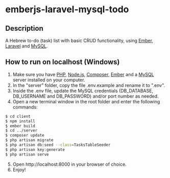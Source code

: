 # emberjs-laravel-mysql-todo
## Description
A Hebrew to-do (task) list with basic CRUD functionality, using [Ember](https://emberjs.com), [Laravel](https://laravel.com) and [MySQL](https://www.mysql.com).

## How to run on localhost (Windows)
 1. Make sure you have [PHP](https://php.net), [Node.js](https://nodejs.org), [Composer](https://getcomposer.org), [Ember](https://emberjs.com) and a [MySQL](https://www.mysql.com) server installed on your computer.
 2. In the "server" folder, copy the file .env.example and rename it to ".env".
 3. Inside the .env file, update the MySQL credentials (DB_DATABASE, DB_USERNAME and DB_PASSWORD) and/or port number as needed.
 4. Open a new terminal window in the root folder and enter the following commands:
 ```sh
 $ cd client 
 $ npm install
 $ ember build
 $ cd ../server
 $ composer update
 $ php artisan migrate
 $ php artisan db:seed --class=TasksTableSeeder
 $ php artisan key:generate
 $ php artisan serve
 ```
 5. Open http://localhost:8000 in your browser of choice.
 6. Enjoy!
